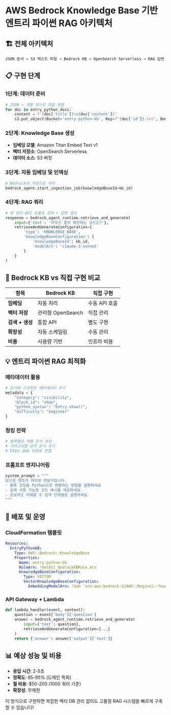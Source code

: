 # AWS Bedrock Knowledge Base 기반 엔트리 파이썬 RAG 아키텍처

## 🏗️ 전체 아키텍처

```
JSON 문서 → S3 텍스트 파일 → Bedrock KB → OpenSearch Serverless → RAG 답변
```

## 📋 구현 단계

### 1단계: 데이터 준비
```python
# JSON → 개별 텍스트 파일 변환
for doc in entry_python_docs:
    content = f"{doc['title']}\n{doc['content']}"
    s3.put_object(Bucket='entry-python-kb', Key=f"{doc['id']}.txt", Body=content)
```

### 2단계: Knowledge Base 생성
- **임베딩 모델**: Amazon Titan Embed Text v1
- **벡터 저장소**: OpenSearch Serverless
- **데이터 소스**: S3 버킷

### 3단계: 자동 임베딩 및 인덱싱
```python
# Bedrock이 자동으로 처리
bedrock_agent.start_ingestion_job(knowledgeBaseId=kb_id)
```

### 4단계: RAG 쿼리
```python
# 한 번의 API 호출로 검색 + 답변 생성
response = bedrock_agent_runtime.retrieve_and_generate(
    input={'text': '마우스 클릭 확인하는 코드는?'},
    retrieveAndGenerateConfiguration={
        'type': 'KNOWLEDGE_BASE',
        'knowledgeBaseConfiguration': {
            'knowledgeBaseId': kb_id,
            'modelArn': 'claude-3-sonnet'
        }
    }
)
```

## 🎯 Bedrock KB vs 직접 구현 비교

| 항목 | Bedrock KB | 직접 구현 |
|------|------------|-----------|
| **임베딩** | 자동 처리 | 수동 API 호출 |
| **벡터 저장** | 관리형 OpenSearch | 직접 관리 |
| **검색 + 생성** | 통합 API | 별도 구현 |
| **확장성** | 자동 스케일링 | 수동 관리 |
| **비용** | 사용량 기반 | 인프라 비용 |

## 💡 엔트리 파이썬 RAG 최적화

### 메타데이터 활용
```python
# 문서에 구조화된 메타데이터 추가
metadata = {
    "category": "visibility",
    "block_id": "show", 
    "python_syntax": "Entry.show()",
    "difficulty": "beginner"
}
```

### 청킹 전략
```python
# 블록별로 개별 문서 생성
# 카테고리별 요약 문서 추가
# FAQ는 Q&A 단위로 분할
```

### 프롬프트 엔지니어링
```python
system_prompt = """
당신은 엔트리 파이썬 전문가입니다.
- 블록 코딩을 Python으로 변환하는 방법을 설명하세요
- 실제 사용 가능한 코드 예시를 제공하세요
- 초보자도 이해할 수 있게 단계별로 설명하세요
"""
```

## 🚀 배포 및 운영

### CloudFormation 템플릿
```yaml
Resources:
  EntryPythonKB:
    Type: AWS::Bedrock::KnowledgeBase
    Properties:
      Name: entry-python-kb
      RoleArn: !GetAtt BedrockKBRole.Arn
      KnowledgeBaseConfiguration:
        Type: VECTOR
        VectorKnowledgeBaseConfiguration:
          EmbeddingModelArn: !Sub 'arn:aws:bedrock:${AWS::Region}::foundation-model/amazon.titan-embed-text-v1'
```

### API Gateway + Lambda
```python
def lambda_handler(event, context):
    question = event['body']['question']
    answer = bedrock_agent_runtime.retrieve_and_generate(
        input={'text': question},
        retrieveAndGenerateConfiguration={...}
    )
    return {'answer': answer['output']['text']}
```

## 📊 예상 성능 및 비용

- **응답 시간**: 2-5초
- **정확도**: 85-95% (도메인 특화)
- **월 비용**: $50-200 (1000 쿼리 기준)
- **확장성**: 무제한

이 방식으로 구현하면 복잡한 벡터 DB 관리 없이도 고품질 RAG 시스템을 빠르게 구축할 수 있습니다!